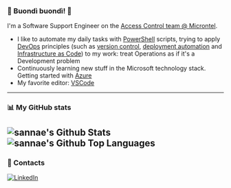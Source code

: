 ### 👋 Buondì buondì! 🌴

I'm a Software Support Engineer on the [Access Control team @ Microntel](https://www.microntel.com/en/solutions/access-control/).

- I like to automate my daily tasks with [PowerShell](https://github.com/PowerShell/PowerShell) scripts, trying to apply [DevOps](https://cloud.google.com/devops/?hl=en) principles (such as [version control](https://cloud.google.com/solutions/devops/devops-tech-version-control), [deployment automation](https://cloud.google.com/solutions/devops/devops-tech-deployment-automation) and [Infrastructure as Code](https://www.atlassian.com/continuous-delivery/principles/infrastructure-as-code)) to my work: treat Operations as if it's a Development problem
- Continuously learning new stuff in the Microsoft technology stack. Getting started with [Azure](https://azure.microsoft.com/it-it/)
- My favorite editor: [VSCode](https://github.com/microsoft/vscode)
---

### :bar_chart: My GitHub stats

<img align="center" alt="sannae's Github Stats" src="https://github-readme-stats.vercel.app/api?username=sannae&show_icons=true&count_private=true&theme=dark&include_all_commits=true&line_height=21&cache_seconds=1800"/><img align="center" alt="sannae's Github Top Languages" src="https://github-readme-stats.vercel.app/api/top-langs/?username=sannae&layout=compact&theme=dark"/>
---

### 📢 Contacts

<a href="https://www.linkedin.com/in/edoardosanna" target="_blank"><img src="https://img.shields.io/badge/edoardosanna-blue?style=flat-square&logo=Linkedin&logoColor=white" alt="LinkedIn"></a>


<!--
<!-- Made with https://rahuldkjain.github.io/gh-profile-readme-generator/ -->
<!--
<h3 align="center">Software support engineer</h3>
<p align="left"> <img src="https://komarev.com/ghpvc/?username=sannae&label=Profile%20views&color=0e75b6&style=flat" alt="sannae" /> </p>
- 🔭 I’m currently working on **automating my daily tasks with [Powershell](https://github.com/PowerShell/PowerShell) scripts**
- 🌱 Next in line: **Powershell modules, DSC, Microsoft Azure, Docker**
- 📫 How to reach me **edoardo.sanna.es@gmail.com**
---
<h3 align="left"> 📢 Contacts:</h3>
<p align="left">
<a href="https://linkedin.com/in/edoardosanna" target="blank"><img align="center" src="https://cdn.jsdelivr.net/npm/simple-icons@3.0.1/icons/linkedin.svg" alt="edoardosanna" height="30" width="40" /></a>
<a href="https://dev.to/sannae" target="blank"><img align="center" src="https://cdn.jsdelivr.net/npm/simple-icons@3.0.1/icons/dev-dot-to.svg" alt="sannae" height="30" width="40" /></a>
<a href="https://stackoverflow.com/users/sannae" target="blank"><img align="center" src="https://cdn.jsdelivr.net/npm/simple-icons@3.0.1/icons/stackoverflow.svg" alt="sannae" height="30" width="40" /></a>
</p>
---
<h3 align="left">Languages and Tools:</h3>
<img alt="windows" width="26px" src="https://github.com/devicons/devicon/blob/master/icons/windows8/windows8-original.svg" />
<p align="left"> <a href="https://code.visualstudio.com" target="_blank"> <img alt="visual studio code" width="26px" src="https://img.icons8.com/fluent/240/000000/visual-studio-code-2019.png" /> </a> 
  <a href="https://azure.microsoft.com/en-in/" target="_blank"> <img src="https://www.vectorlogo.zone/logos/microsoft_azure/microsoft_azure-icon.svg" alt="azure" width="40" height="40"/> </a>
  <a href="https://www.w3schools.com/cpp/" target="_blank"> <img src="https://raw.githubusercontent.com/devicons/devicon/master/icons/cplusplus/cplusplus-original.svg" alt="cplusplus" width="40" height="40"/> </a> 
  <a href="https://dotnet.microsoft.com/" target="_blank"> <img src="https://raw.githubusercontent.com/devicons/devicon/master/icons/dot-net/dot-net-original-wordmark.svg" alt="dotnet" width="40" height="40"/> </a> 
  <a href="https://git-scm.com/" target="_blank"> <img src="https://www.vectorlogo.zone/logos/git-scm/git-scm-icon.svg" alt="git" width="40" height="40"/> </a> 
  <a href="https://mariadb.org/" target="_blank"> <img src="https://www.vectorlogo.zone/logos/mariadb/mariadb-icon.svg" alt="mariadb" width="40" height="40"/> </a> 
  <a href="https://www.mathworks.com/" target="_blank"> <img src="https://raw.githubusercontent.com/simple-icons/simple-icons/master/icons/mathworks.svg" alt="matlab" width="40" height="40"/> </a> 
  <a href="https://www.microsoft.com/en-us/sql-server" target="_blank"> <img src="https://cdn.worldvectorlogo.com/logos/microsoft-sql-server.svg" alt="mssql" width="40" height="40"/> </a> 
</p>
<p>&nbsp;<img align="center" src="https://github-readme-stats.vercel.app/api?username=sannae&show_icons=true&locale=en" alt="sannae" /></p>
-->
